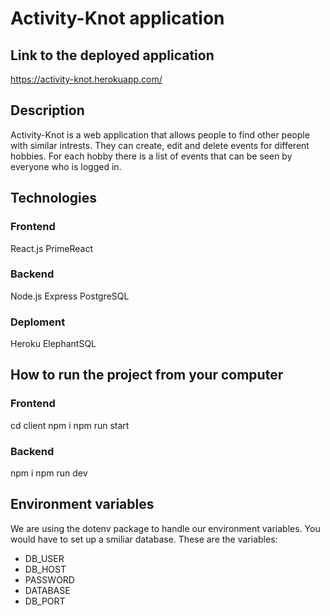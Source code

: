 # Activity-Knot application

## Link to the deployed application
https://activity-knot.herokuapp.com/

## Description
Activity-Knot is a web application that allows people to find other people with similar intrests. 
They can create, edit and delete events for different hobbies. For each hobby there is a list of events that can be seen by everyone who is logged in.

## Technologies 
### Frontend
React.js
PrimeReact
### Backend
Node.js
Express
PostgreSQL
### Deploment
Heroku
ElephantSQL

## How to run the project from your computer
### Frontend 
cd client 
npm i
npm run start

### Backend
npm i
npm run dev

## Environment variables
We are using the dotenv package to handle our environment variables. You would have to set up a smiliar database. These are the variables:

- DB_USER
- DB_HOST
- PASSWORD
- DATABASE
- DB_PORT